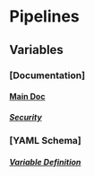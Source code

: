 # Pipelines

## Variables

### [Documentation]

#### [Main Doc](https://learn.microsoft.com/en-us/azure/devops/pipelines/process/variables?view=azure-devops&tabs=yaml)

##### [Security](https://learn.microsoft.com/en-us/azure/devops/pipelines/security/inputs?view=azure-devops)

### [YAML Schema]

##### [Variable Definition](https://learn.microsoft.com/en-us/azure/devops/pipelines/yaml-schema/variables?view=azure-pipelines)
